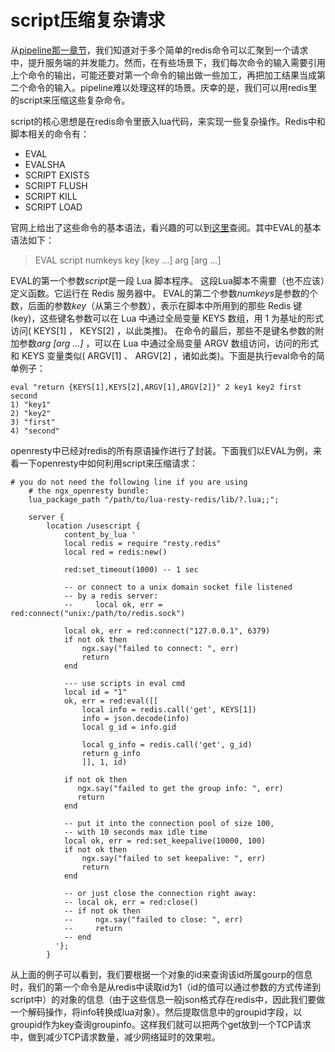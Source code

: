 # script压缩复杂请求
从[pipeline那一章节](https://github.com/moonbingbing/openresty-best-practices/blob/master/redis/pipeline.md)，我们知道对于多个简单的redis命令可以汇聚到一个请求中，提升服务端的并发能力。然而，在有些场景下，我们每次命令的输入需要引用上个命令的输出，可能还要对第一个命令的输出做一些加工，再把加工结果当成第二个命令的输入。pipeline难以处理这样的场景。庆幸的是，我们可以用redis里的script来压缩这些复杂命令。

script的核心思想是在redis命令里嵌入lua代码，来实现一些复杂操作。Redis中和脚本相关的命令有：
- EVAL
- EVALSHA
- SCRIPT EXISTS
- SCRIPT FLUSH
- SCRIPT KILL
- SCRIPT LOAD

官网上给出了这些命令的基本语法，看兴趣的可以到[这里](http://redis.io/commands/eval)查阅。其中EVAL的基本语法如下：
>EVAL script numkeys key [key ...] arg [arg ...]

EVAL的第一个参数*script*是一段 Lua 脚本程序。 这段Lua脚本不需要（也不应该）定义函数。它运行在 Redis 服务器中。
EVAL的第二个参数*numkeys*是参数的个数，后面的参数*key*（从第三个参数），表示在脚本中所用到的那些 Redis 键(key)，这些键名参数可以在 Lua 中通过全局变量 KEYS 数组，用 1 为基址的形式访问( KEYS[1] ， KEYS[2] ，以此类推)。
在命令的最后，那些不是键名参数的附加参数*arg [arg ...]* ，可以在 Lua 中通过全局变量 ARGV 数组访问，访问的形式和 KEYS 变量类似( ARGV[1] 、 ARGV[2] ，诸如此类)。下面是执行eval命令的简单例子：
```
eval "return {KEYS[1],KEYS[2],ARGV[1],ARGV[2]}" 2 key1 key2 first second
1) "key1"
2) "key2"
3) "first"
4) "second"
```

openresty中已经对redis的所有原语操作进行了封装。下面我们以EVAL为例，来看一下openresty中如何利用script来压缩请求：
```
# you do not need the following line if you are using
    # the ngx_openresty bundle:
    lua_package_path "/path/to/lua-resty-redis/lib/?.lua;;";

    server {
        location /usescript {
            content_by_lua '
            local redis = require "resty.redis"
            local red = redis:new()

            red:set_timeout(1000) -- 1 sec

            -- or connect to a unix domain socket file listened
            -- by a redis server:
            --     local ok, err = red:connect("unix:/path/to/redis.sock")

            local ok, err = red:connect("127.0.0.1", 6379)
            if not ok then
                ngx.say("failed to connect: ", err)
                return
            end

            --- use scripts in eval cmd
            local id = "1"
            ok, err = red:eval([[
                local info = redis.call('get', KEYS[1])
                info = json.decode(info)
                local g_id = info.gid

                local g_info = redis.call('get', g_id)
                return g_info
                ]], 1, id)

            if not ok then
               ngx.say("failed to get the group info: ", err)
               return
            end

            -- put it into the connection pool of size 100,
            -- with 10 seconds max idle time
            local ok, err = red:set_keepalive(10000, 100)
            if not ok then
                ngx.say("failed to set keepalive: ", err)
                return
            end

            -- or just close the connection right away:
            -- local ok, err = red:close()
            -- if not ok then
            --     ngx.say("failed to close: ", err)
            --     return
            -- end
          '};
        }
```

从上面的例子可以看到，我们要根据一个对象的id来查询该id所属gourp的信息时，我们的第一个命令是从redis中读取id为1（id的值可以通过参数的方式传递到script中）的对象的信息（由于这些信息一般json格式存在redis中，因此我们要做一个解码操作，将info转换成lua对象）。然后提取信息中的groupid字段，以groupid作为key查询groupinfo。这样我们就可以把两个get放到一个TCP请求中，做到减少TCP请求数量，减少网络延时的效果啦。
